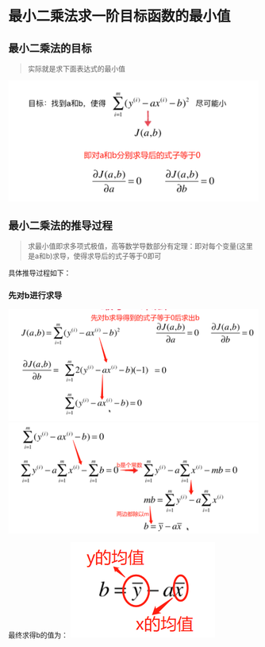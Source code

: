 # 最小二乘法求一阶目标函数的最小值

## 最小二乘法的目标

> 实际就是求下面表达式的最小值

![最小二乘法的目标](images/最小二乘法的目标.png)

## 最小二乘法的推导过程

> 求最小值即求多项式极值，高等数学导数部分有定理：即对每个变量(这里是a和b)求导，使得求导后的式子等于0即可

具体推导过程如下：

### 先对b进行求导

![对b求导1](images/对b求导1.png)
![对b求导2](images/对b求导2.png)

最终求得b的值为：
![对b求导3](images/对b求导3.png)
